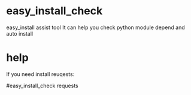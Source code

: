 easy_install_check
==================

easy_install assist tool
It can help you check python module depend and auto install

help
======
If you need install reuqests:

#easy_install_check requests

 
